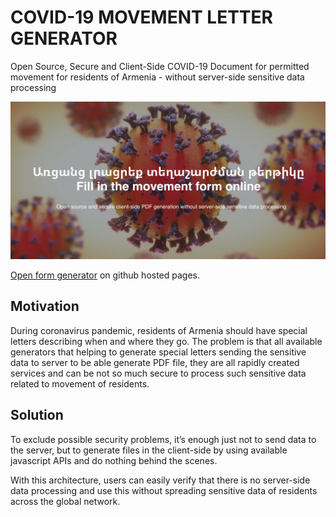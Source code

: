 # COVID-19 MOVEMENT LETTER GENERATOR
Open Source, Secure and Client-Side COVID-19 Document for permitted movement for residents of Armenia - without server-side sensitive data processing

![Open Source, Secure and Client-Side COVID-19 Document for permitted movement for residents of Armenia](https://raw.githubusercontent.com/hosembafer/covid-form/master/cover.jpg)

[Open form generator](https://hosembafer.github.io/covid-form/) on github hosted pages.

## Motivation
During coronavirus pandemic, residents of Armenia should have special letters describing when and where they go. The problem is that all available generators that helping to generate special letters sending the sensitive data to server to be able generate PDF file, they are all rapidly created services and can be not so much secure to process such sensitive data related to movement of residents.

## Solution
To exclude possible security problems, it’s enough just not to send data to the server, but to generate files in the client-side by using available javascript APIs and do nothing behind the scenes.

With this architecture, users can easily verify that there is no server-side data processing and use this without spreading sensitive data of residents across the global network.
